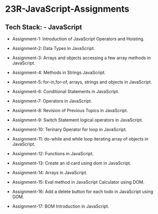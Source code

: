 # 23R-JavaScript-Assignments

## Tech Stack: - JavaScript

* Assignment-1: Introduction of JavaScript Operators and Hoisting.

* Assignment-2: Data Types in JavaScript.

* Assignment-3: Arrays and objects accessing a few array methods in JavaScript.

* Assignment-4: Methods in Strings JavaScript.

* Assignment-5: for-in,for-of, arrays, strings and objects in JavaScript.

* Assignment-6: Conditional Statements in JavaScript.

* Assignment-7: Operators in JavaScript.

* Assignment-8: Revision of Previous Topics in JavaScript.

* Assignment-9: Switch Statement logical operators in JavaScript.

* Assignment-10: Terinary Operator for loop in JavaScript.

* Assignment-11: do-while and while loop iterating array of objects in JavaScript.

* Assignment-12: Functions in JavaScript.

* Assignment-13: Create an id card using dom in JavaScript.

* Assignment-14: Arrays in JavaScript.

* Assignment-15: Eval method in JavaScript Calculator using DOM.

* Assignment-16: Add a delete button for each todo in JavaScript using DOM.

* Assignment-17: BOM Introduction in JavaScript.
